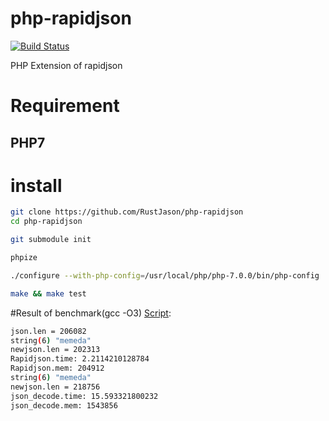 # php-rapidjson

[![Build Status](https://travis-ci.org/RustJason/php-rapidjson.png?branch=master)](https://travis-ci.org/RustJason/php-rapidjson)

PHP Extension of rapidjson

# Requirement

## PHP7

# install

```sh
git clone https://github.com/RustJason/php-rapidjson
cd php-rapidjson

git submodule init

phpize

./configure --with-php-config=/usr/local/php/php-7.0.0/bin/php-config

make && make test

```

#Result of benchmark(gcc -O3) [Script](https://github.com/RustJason/php-rapidjson/blob/master/benchmark.php):
```bash
json.len = 206082
string(6) "memeda"
newjson.len = 202313
Rapidjson.time: 2.2114210128784
Rapidjson.mem: 204912
string(6) "memeda"
newjson.len = 218756
json_decode.time: 15.593321800232
json_decode.mem: 1543856
```


